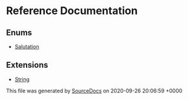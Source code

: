 # Reference Documentation

## Enums

-   [Salutation](enums/Salutation.md)

## Extensions

-   [String](extensions/String.md)

This file was generated by [SourceDocs](https://github.com/eneko/SourceDocs) on 2020-09-26 20:06:59 +0000